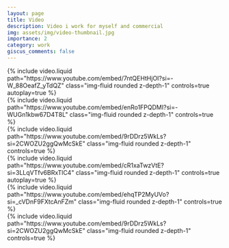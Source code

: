 ```yaml
---
layout: page
title: Video
description: Video i work for myself and commercial
img: assets/img/video-thumbnail.jpg
importance: 2
category: work
giscus_comments: false
---
```


<div class="row mt-3">
    <div class="col-sm mt-3 mt-md-0">
        {% include video.liquid path="https://www.youtube.com/embed/7ntQEHtHjOI?si=-W_88OeafZ_yTdQZ" class="img-fluid rounded z-depth-1" controls=true autoplay=true %}
    </div>
    <div class="col-sm mt-3 mt-md-0">
        {% include video.liquid path="https://www.youtube.com/embed/enRo1FPQDMI?si=-WUGn1kbw67D4T8L" class="img-fluid rounded z-depth-1" controls=true %}
    </div>
    <div class="col-sm mt-3 mt-md-0">
        {% include video.liquid path="https://www.youtube.com/embed/9rDDrz5WkLs?si=2CWOZU2ggQwMcSkE" class="img-fluid rounded z-depth-1" controls=true %}
    </div>    
</div>
<div class="row mt-3">
    <div class="col-sm mt-3 mt-md-0">
        {% include video.liquid path="https://www.youtube.com/embed/cR1xaTwzVtE?si=3LLqVTfv6BRxTlC4" class="img-fluid rounded z-depth-1" controls=true autoplay=true %}
    </div>
    <div class="col-sm mt-3 mt-md-0">
        {% include video.liquid path="https://www.youtube.com/embed/ehqTP2MyUVo?si=_cVDnF9FXtcAnFZm" class="img-fluid rounded z-depth-1" controls=true %}
    </div>
    <div class="col-sm mt-3 mt-md-0">
        {% include video.liquid path="https://www.youtube.com/embed/9rDDrz5WkLs?si=2CWOZU2ggQwMcSkE" class="img-fluid rounded z-depth-1" controls=true %}
    </div>    
</div>
